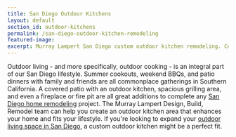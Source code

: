 ```yaml
---
title: San Diego Outdoor Kitchens
layout: default
section_id: outdoor-kitchens
permalink: /san-diego-outdoor-kitchen-remodeling
featured-image:
excerpt: Murray Lampert San Diego custom outdoor kitchen remodeling. Customize your outdoor space with a kitchen, covered patio, fireplace, and more.
---
```


Outdoor living - and more specifically, outdoor cooking - is an integral part of our San Diego lifestyle. Summer cookouts, weekend BBQs, and patio dinners with family and friends are all commonplace gatherings in Southern California. A covered patio with an outdoor kitchen, spacious grilling area, and even a fireplace or fire pit are all great additions to complete any [San Diego home remodeling](/san-diego-home-remodel-services) project. The Murray Lampert Design, Build, Remodel team can help you create an outdoor kitchen area that enhances your home and fits your lifestyle. If you're looking to expand your [outdoor living space in San Diego](/san-diego-outdoor-living-space-design), a custom outdoor kitchen might be a perfect fit.
